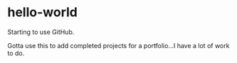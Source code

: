 # hello-world
Starting to use GitHub.


Gotta use this to add completed projects for a portfolio...I have a lot of work to do.
